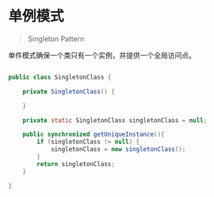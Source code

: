 # 单例模式
> Singleton Pattern


单件模式确保一个类只有一个实例，并提供一个全局访问点。

```java

public class SingletonClass {

    private SingletonClass() {

    }

    private static SingletonClass singletonClass = null;

    public synchronized getUniqueInstance(){
        if (singletonClass != null) {
            singletonClass = new singletonClass();
        }
        return singletonClass;
    }

}



```
